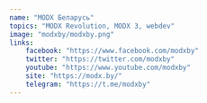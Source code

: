 ```yaml
---
name: "MODX Беларусь"
topics: "MODX Revolution, MODX 3, webdev"
image: "modxby/modxby.png"
links: 
    facebook: "https://www.facebook.com/modxby"
    twitter: "https://twitter.com/modxby"
    youtube: "https://www.youtube.com/modxby"
    site: "https://modx.by/"
    telegram: "https://t.me/modxby"
---
```

